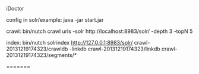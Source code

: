 iDoctor

config
in solr/example: java -jar start.jar

crawl: bin/nutch crawl urls -solr http://localhost:8983/solr/ -depth 3 -topN 5

index: bin/nutch solrindex http://127.0.0.1:8983/solr/ crawl-20131219174323/crawldb -linkdb crawl-20131219174323/linkdb crawl-20131219174323/segments/*

=======
